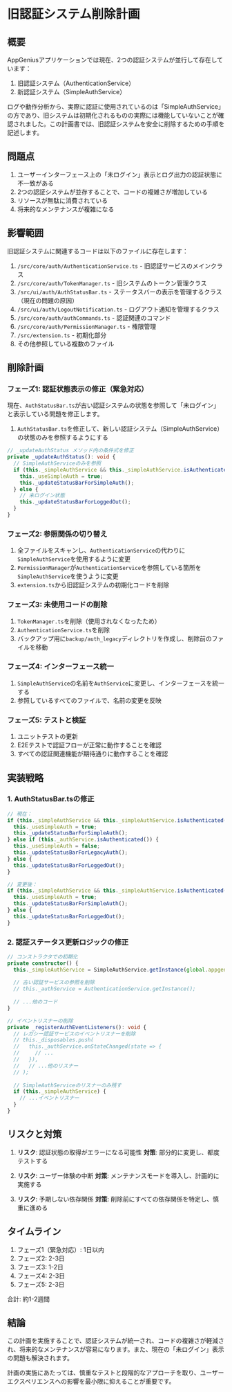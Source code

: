 # 旧認証システム削除計画

## 概要

AppGeniusアプリケーションでは現在、2つの認証システムが並行して存在しています：

1. 旧認証システム（AuthenticationService）
2. 新認証システム（SimpleAuthService）

ログや動作分析から、実際に認証に使用されているのは「SimpleAuthService」の方であり、旧システムは初期化されるものの実際には機能していないことが確認されました。この計画書では、旧認証システムを安全に削除するための手順を記述します。

## 問題点

1. ユーザーインターフェース上の「未ログイン」表示とログ出力の認証状態に不一致がある
2. 2つの認証システムが並存することで、コードの複雑さが増加している
3. リソースが無駄に消費されている
4. 将来的なメンテナンスが複雑になる

## 影響範囲

旧認証システムに関連するコードは以下のファイルに存在します：

1. `/src/core/auth/AuthenticationService.ts` - 旧認証サービスのメインクラス
2. `/src/core/auth/TokenManager.ts` - 旧システムのトークン管理クラス
3. `/src/ui/auth/AuthStatusBar.ts` - ステータスバーの表示を管理するクラス（現在の問題の原因）
4. `/src/ui/auth/LogoutNotification.ts` - ログアウト通知を管理するクラス
5. `/src/core/auth/authCommands.ts` - 認証関連のコマンド
6. `/src/core/auth/PermissionManager.ts` - 権限管理
7. `/src/extension.ts` - 初期化部分
8. その他参照している複数のファイル

## 削除計画

### フェーズ1: 認証状態表示の修正（緊急対応）

現在、`AuthStatusBar.ts`が古い認証システムの状態を参照して「未ログイン」と表示している問題を修正します。

1. `AuthStatusBar.ts`を修正して、新しい認証システム（SimpleAuthService）の状態のみを参照するようにする

```typescript
// _updateAuthStatus メソッド内の条件式を修正
private _updateAuthStatus(): void {
  // SimpleAuthServiceのみを参照
  if (this._simpleAuthService && this._simpleAuthService.isAuthenticated()) {
    this._useSimpleAuth = true;
    this._updateStatusBarForSimpleAuth();
  } else {
    // 未ログイン状態
    this._updateStatusBarForLoggedOut();
  }
}
```

### フェーズ2: 参照関係の切り替え

1. 全ファイルをスキャンし、`AuthenticationService`の代わりに`SimpleAuthService`を使用するように変更
2. `PermissionManager`が`AuthenticationService`を参照している箇所を`SimpleAuthService`を使うように変更
3. `extension.ts`から旧認証システムの初期化コードを削除

### フェーズ3: 未使用コードの削除

1. `TokenManager.ts`を削除（使用されなくなったため）
2. `AuthenticationService.ts`を削除
3. バックアップ用に`backup/auth_legacy`ディレクトリを作成し、削除前のファイルを移動

### フェーズ4: インターフェース統一

1. `SimpleAuthService`の名前を`AuthService`に変更し、インターフェースを統一する
2. 参照しているすべてのファイルで、名前の変更を反映

### フェーズ5: テストと検証

1. ユニットテストの更新
2. E2Eテストで認証フローが正常に動作することを確認
3. すべての認証関連機能が期待通りに動作することを確認

## 実装戦略

### 1. AuthStatusBar.tsの修正

```typescript
// 現在：
if (this._simpleAuthService && this._simpleAuthService.isAuthenticated()) {
  this._useSimpleAuth = true;
  this._updateStatusBarForSimpleAuth();
} else if (this._authService.isAuthenticated()) {
  this._useSimpleAuth = false;
  this._updateStatusBarForLegacyAuth();
} else {
  this._updateStatusBarForLoggedOut();
}

// 変更後：
if (this._simpleAuthService && this._simpleAuthService.isAuthenticated()) {
  this._useSimpleAuth = true;
  this._updateStatusBarForSimpleAuth();
} else {
  this._updateStatusBarForLoggedOut();
}
```

### 2. 認証ステータス更新ロジックの修正

```typescript
// コンストラクタでの初期化
private constructor() {
  this._simpleAuthService = SimpleAuthService.getInstance(global.appgeniusContext);
  
  // 古い認証サービスの参照を削除
  // this._authService = AuthenticationService.getInstance();
  
  // ...他のコード
}

// イベントリスナーの削除
private _registerAuthEventListeners(): void {
  // レガシー認証サービスのイベントリスナーを削除
  // this._disposables.push(
  //   this._authService.onStateChanged(state => {
  //     // ...
  //   }),
  //   // ...他のリスナー
  // );
  
  // SimpleAuthServiceのリスナーのみ残す
  if (this._simpleAuthService) {
    // ...イベントリスナー
  }
}
```

## リスクと対策

1. **リスク**: 認証状態の取得がエラーになる可能性
   **対策**: 部分的に変更し、都度テストする

2. **リスク**: ユーザー体験の中断
   **対策**: メンテナンスモードを導入し、計画的に実施する

3. **リスク**: 予期しない依存関係
   **対策**: 削除前にすべての依存関係を特定し、慎重に進める

## タイムライン

1. フェーズ1（緊急対応）: 1日以内
2. フェーズ2: 2-3日
3. フェーズ3: 1-2日
4. フェーズ4: 2-3日
5. フェーズ5: 2-3日

合計: 約1-2週間

## 結論

この計画を実施することで、認証システムが統一され、コードの複雑さが軽減され、将来的なメンテナンスが容易になります。また、現在の「未ログイン」表示の問題も解決されます。

計画の実施にあたっては、慎重なテストと段階的なアプローチを取り、ユーザーエクスペリエンスへの影響を最小限に抑えることが重要です。